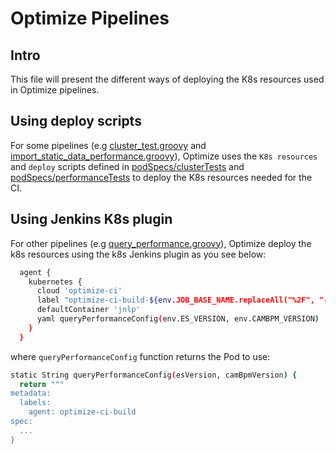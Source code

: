 # Optimize Pipelines 

## Intro 

This file will present the different ways of deploying the K8s resources used in Optimize pipelines.

## Using deploy scripts 

For some pipelines (e.g [cluster_test.groovy](cluster_test.groovy) and 
[import_static_data_performance.groovy](import_static_data_performance.groovy)), Optimize uses the 
`K8s resources` and `deploy` scripts defined in [podSpecs/clusterTests](../podSpecs/clusterTests) and 
[podSpecs/performanceTests](../podSpecs/performanceTests) to deploy the K8s resources needed for the CI. 

## Using Jenkins K8s plugin

For other pipelines (e.g [query_performance.groovy](query_performance.groovy)), Optimize deploy the k8s resources using 
the k8s Jenkins plugin as you see below:

```bash
  agent {
    kubernetes {
      cloud 'optimize-ci'
      label "optimize-ci-build-${env.JOB_BASE_NAME.replaceAll("%2F", "-").replaceAll("\\.", "-").take(10)}-${env.BUILD_ID}"
      defaultContainer 'jnlp'
      yaml queryPerformanceConfig(env.ES_VERSION, env.CAMBPM_VERSION)
    }
  }
```
where `queryPerformanceConfig` function returns the Pod to use:

```bash
static String queryPerformanceConfig(esVersion, camBpmVersion) {
  return """
metadata:
  labels:
    agent: optimize-ci-build
spec:
  ...
}
```


